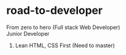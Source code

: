 # road-to-developer
From zero to hero (Full stack Web Developer)  
Junior Developer
1) Lean HTML, CSS First (Need to master)